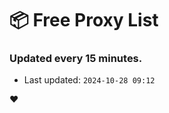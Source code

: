 # :package: Free Proxy List
### Updated every 15 minutes.

- Last updated: `2024-10-28 09:12`

:heart:
